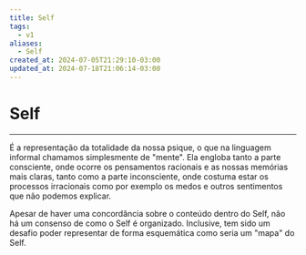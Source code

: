 ```yaml
---
title: Self
tags:
  - v1
aliases:
  - Self
created_at: 2024-07-05T21:29:10-03:00
updated_at: 2024-07-18T21:06:14-03:00
---
```

# Self
---
É a representação da totalidade da nossa psique, o que na linguagem informal chamamos simplesmente de "mente". Ela engloba tanto a parte consciente, onde ocorre os pensamentos racionais e as nossas memórias mais claras, tanto como a parte inconsciente, onde costuma estar os processos irracionais como por exemplo os medos e outros sentimentos que não podemos explicar.

Apesar de haver uma concordância sobre o conteúdo dentro do Self, não há um consenso de como o Self é organizado. Inclusive, tem sido um desafio poder representar de forma esquemática como seria um "mapa" do Self.
